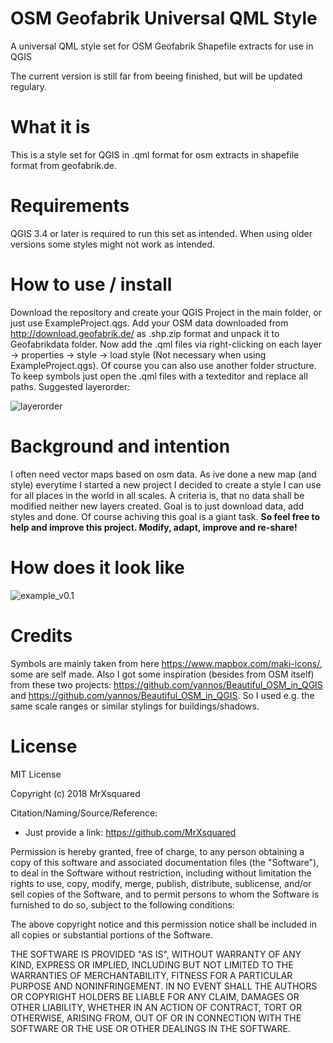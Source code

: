 # OSM Geofabrik Universal QML Style
A universal QML style set for OSM Geofabrik Shapefile extracts for use in QGIS

The current version is still far from beeing finished, but will be updated regulary.

# What it is
This is a style set for QGIS in .qml format for osm extracts in shapefile format from geofabrik.de.

# Requirements
QGIS 3.4 or later is required to run this set as intended. When using older versions some styles might not work as intended.

# How to use / install
Download the repository and create your QGIS Project in the main folder, or just use ExampleProject.qgs.
Add your OSM data downloaded from http://download.geofabrik.de/ as .shp.zip format and unpack it to Geofabrikdata folder.
Now add the .qml files via right-clicking on each layer -> properties -> style -> load style (Not necessary when using ExampleProject.qgs).
Of course you can also use another folder structure. To keep symbols just open the .qml files with a texteditor and replace all paths.
Suggested layerorder:

![layerorder](https://github.com/MrXsquared/OSM-Geofabrik_Universal-QML-Style/blob/master/examples/layerorder.jpg)

# Background and intention
I often need vector maps based on osm data. As ive done a new map (and style) everytime I started a new project I decided to create a style I can use for all places in the world in all scales. A criteria is, that no data shall be modified neither new layers created. Goal is to just download data, add styles and done.
Of course achiving this goal is a giant task.
**So feel free to help and improve this project. Modify, adapt, improve and re-share!**

# How does it look like
![example_v0.1](https://github.com/MrXsquared/OSM-Geofabrik_Universal-QML-Style/blob/master/examples/v0.1.jpg)

# Credits
Symbols are mainly taken from here https://www.mapbox.com/maki-icons/, some are self made.
Also I got some inspiration (besides from OSM itself) from these two projects: https://github.com/yannos/Beautiful_OSM_in_QGIS and https://github.com/yannos/Beautiful_OSM_in_QGIS. So I used e.g. the same scale ranges or similar stylings for buildings/shadows.

# License
MIT License

Copyright (c) 2018 MrXsquared

Citation/Naming/Source/Reference:
- Just provide a link: https://github.com/MrXsquared

Permission is hereby granted, free of charge, to any person obtaining a copy
of this software and associated documentation files (the "Software"), to deal
in the Software without restriction, including without limitation the rights
to use, copy, modify, merge, publish, distribute, sublicense, and/or sell
copies of the Software, and to permit persons to whom the Software is
furnished to do so, subject to the following conditions:

The above copyright notice and this permission notice shall be included in all
copies or substantial portions of the Software.

THE SOFTWARE IS PROVIDED "AS IS", WITHOUT WARRANTY OF ANY KIND, EXPRESS OR
IMPLIED, INCLUDING BUT NOT LIMITED TO THE WARRANTIES OF MERCHANTABILITY,
FITNESS FOR A PARTICULAR PURPOSE AND NONINFRINGEMENT. IN NO EVENT SHALL THE
AUTHORS OR COPYRIGHT HOLDERS BE LIABLE FOR ANY CLAIM, DAMAGES OR OTHER
LIABILITY, WHETHER IN AN ACTION OF CONTRACT, TORT OR OTHERWISE, ARISING FROM,
OUT OF OR IN CONNECTION WITH THE SOFTWARE OR THE USE OR OTHER DEALINGS IN THE
SOFTWARE.
